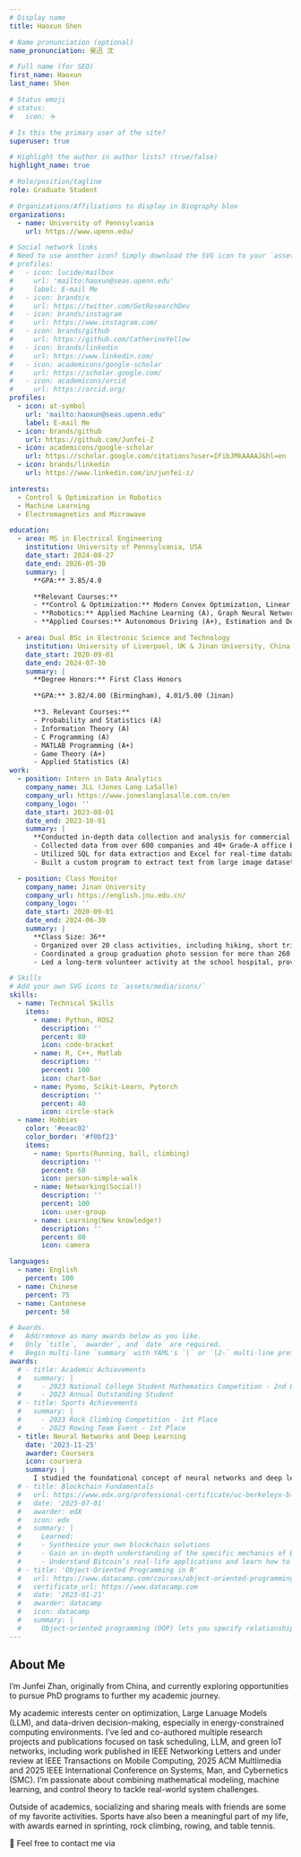 ```yaml
---
# Display name
title: Haoxun Shen

# Name pronunciation (optional)
name_pronunciation: 昊迅 沈

# Full name (for SEO)
first_name: Haoxun
last_name: Shen

# Status emoji
# status:
#   icon: ☕️

# Is this the primary user of the site?
superuser: true

# Highlight the author in author lists? (true/false)
highlight_name: true

# Role/position/tagline
role: Graduate Student

# Organizations/Affiliations to display in Biography blox
organizations:
  - name: University of Pennsylvania
    url: https://www.upenn.edu/

# Social network links
# Need to use another icon? Simply download the SVG icon to your `assets/media/icons/` folder.
# profiles:
#   - icon: lucide/mailbox
#     url: 'mailto:haoxun@seas.upenn.edu'
#     label: E-mail Me
#   - icon: brands/x
#     url: https://twitter.com/GetResearchDev
#   - icon: brands/instagram
#     url: https://www.instagram.com/
#   - icon: brands/github
#     url: https://github.com/CatherineYellow
#   - icon: brands/linkedin
#     url: https://www.linkedin.com/
#   - icon: academicons/google-scholar
#     url: https://scholar.google.com/
#   - icon: academicons/orcid
#     url: https://orcid.org/
profiles:
  - icon: at-symbol
    url: 'mailto:haoxun@seas.upenn.edu'
    label: E-mail Me
  - icon: brands/github
    url: https://github.com/Junfei-Z
  - icon: academicons/google-scholar
    url: https://scholar.google.com/citations?user=IFibJMkAAAAJ&hl=en
  - icon: brands/linkedin
    url: https://www.linkedin.com/in/junfei-z/

interests:
  - Control & Optimization in Robotics
  - Machine Learning
  - Electromagnetics and Microwave

education:
  - area: MS in Electrical Engineering
    institution: University of Pennsylvania, USA
    date_start: 2024-08-27
    date_end: 2026-05-30
    summary: |
      **GPA:** 3.85/4.0

      **Relevant Courses:**
      - **Control & Optimization:** Modern Convex Optimization, Linear System Theory
      - **Robotics:** Applied Machine Learning (A), Graph Neural Network (A)
      - **Applied Courses:** Autonomous Driving (A+), Estimation and Detection Theory (A+)

  - area: Dual BSc in Electronic Science and Technology 
    institution: University of Liverpool, UK & Jinan University, China
    date_start: 2020-09-01
    date_end: 2024-07-30
    summary: |
      **Degree Honors:** First Class Honors

      **GPA:** 3.82/4.00 (Birmingham), 4.01/5.00 (Jinan)

      **3. Relevant Courses:**
      - Probability and Statistics (A)
      - Information Theory (A)
      - C Programming (A)
      - MATLAB Programming (A+)
      - Game Theory (A+)
      - Applied Statistics (A)
work:
  - position: Intern in Data Analytics
    company_name: JLL (Jones Lang LaSalle)
    company_url: https://www.joneslanglasalle.com.cn/en
    company_logo: ''
    date_start: 2023-08-01
    date_end: 2023-10-01
    summary: |
      **Conducted in-depth data collection and analysis for commercial real estate.**
      - Collected data from over 600 companies and 40+ Grade-A office buildings through on-site surveys, focusing on tenants, vacancy rates, and performance metrics.
      - Utilized SQL for data extraction and Excel for real-time database updates, ensuring accuracy and consistency.
      - Built a custom program to extract text from large image datasets and automate text file organization, significantly improving workflow efficiency.

  - position: Class Monitor
    company_name: Jinan University
    company_url: https://english.jnu.edu.cn/
    company_logo: ''
    date_start: 2020-09-01
    date_end: 2024-06-30
    summary: |
      **Class Size: 36**
      - Organized over 20 class activities, including hiking, short trips, and experience-sharing sessions with seniors.
      - Coordinated a group graduation photo session for more than 260 students across the college.
      - Led a long-term volunteer activity at the school hospital, providing patient directions for 200 service hours.

# Skills
# Add your own SVG icons to `assets/media/icons/`
skills:
  - name: Technical Skills
    items:
      - name: Python, ROS2
        description: ''
        percent: 80
        icon: code-bracket
      - name: R, C++, Matlab
        description: ''
        percent: 100
        icon: chart-bar
      - name: Pyomo, Scikit-Learn, Pytorch
        description: ''
        percent: 40
        icon: circle-stack
  - name: Hobbies
    color: '#eeac02'
    color_border: '#f0bf23'
    items:
      - name: Sports(Running, ball, climbing)
        description: ''
        percent: 60
        icon: person-simple-walk
      - name: Networking(Social!)
        description: ''
        percent: 100
        icon: user-group
      - name: Learning(New knowledge!)
        description: ''
        percent: 80
        icon: camera

languages:
  - name: English
    percent: 100
  - name: Chinese
    percent: 75
  - name: Cantonese
    percent: 50

# Awards.
#   Add/remove as many awards below as you like.
#   Only `title`, `awarder`, and `date` are required.
#   Begin multi-line `summary` with YAML's `|` or `|2-` multi-line prefix and indent 2 spaces below.
awards:
  # - title: Academic Achievements
  #   summary: |
  #     - 2023 National College Student Mathematics Competition - 2nd Prize in Guangdong Province
  #     - 2023 Annual Outstanding Student
  # - title: Sports Achievements
  #   summary: |
  #     - 2023 Rock Climbing Competition - 1st Place
  #     - 2023 Rowing Team Event - 1st Place
  - title: Neural Networks and Deep Learning
    date: '2023-11-25'
    awarder: Coursera
    icon: coursera
    summary: |
      I studied the foundational concept of neural networks and deep learning. By the end, I was familiar with the significant technological trends driving the rise of deep learning; build, train, and apply fully connected deep neural networks; implement efficient (vectorized) neural networks; identify key parameters in a neural network’s architecture; and apply deep learning to your own applications.
  # - title: Blockchain Fundamentals
  #   url: https://www.edx.org/professional-certificate/uc-berkeleyx-blockchain-fundamentals
  #   date: '2023-07-01'
  #   awarder: edX
  #   icon: edx
  #   summary: |
  #     Learned:
  #     - Synthesize your own blockchain solutions
  #     - Gain an in-depth understanding of the specific mechanics of Bitcoin
  #     - Understand Bitcoin’s real-life applications and learn how to attack and destroy Bitcoin, Ethereum, smart contracts and Dapps, and alternatives to Bitcoin’s Proof-of-Work consensus algorithm
  # - title: 'Object-Oriented Programming in R'
  #   url: https://www.datacamp.com/courses/object-oriented-programming-with-s3-and-r6-in-r
  #   certificate_url: https://www.datacamp.com
  #   date: '2023-01-21'
  #   awarder: datacamp
  #   icon: datacamp
  #   summary: |
  #     Object-oriented programming (OOP) lets you specify relationships between functions and the objects that they can act on, helping you manage complexity in your code. This is an intermediate level course, providing an introduction to OOP, using the S3 and R6 systems. S3 is a great day-to-day R programming tool that simplifies some of the functions that you write. R6 is especially useful for industry-specific analyses, working with web APIs, and building GUIs.
---
```


## About Me

I’m Junfei Zhan, originally from China, and currently exploring opportunities to pursue PhD programs to further my academic journey.

My academic interests center on optimization, Large Lanuage Models (LLM), and data-driven decision-making, especially in energy-constrained computing environments. I’ve led and co-authored multiple research projects and publications focused on task scheduling, LLM, and green IoT networks, including work published in IEEE Networking Letters and under review at IEEE Transactions on Mobile Computing, 2025 ACM Multlimedia and 2025 IEEE International Conference on Systems, Man, and Cybernetics (SMC). I’m passionate about combining mathematical modeling, machine learning, and control theory to tackle real-world system challenges.

Outside of academics, socializing and sharing meals with friends are some of my favorite activities. Sports have also been a meaningful part of my life, with awards earned in sprinting, rock climbing, rowing, and table tennis.

<p> 📧 Feel free to contact me via <span id="email"></span></p>
<script>
  document.getElementById("email").innerHTML =
    '<a href="mailto:' + 'haoxun' + '@' + 'seas.upenn.edu">haoxun@seas.upenn.edu</a>';
</script>
